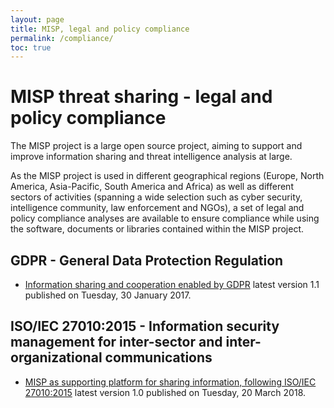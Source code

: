 ```yaml
---
layout: page
title: MISP, legal and policy compliance
permalink: /compliance/
toc: true
---
```


# MISP threat sharing - legal and policy compliance

The MISP project is a large open source project, aiming to support and improve information sharing and threat intelligence analysis at large.

As the MISP project is used in different geographical regions (Europe, North America, Asia-Pacific, South America and Africa) as well as different sectors of activities (spanning a wide selection such as cyber security, intelligence community, law enforcement and NGOs), a set of legal and policy compliance analyses are available to ensure compliance while using the software, documents or libraries contained within the MISP project.

## GDPR - General Data Protection Regulation

- [Information sharing and cooperation enabled by GDPR](/compliance/gdpr/information_sharing_and_cooperation_gdpr.html) latest version 1.1 published on Tuesday, 30 January 2017.

## ISO/IEC 27010:2015 - Information security management for inter-sector and inter-organizational communications

- [MISP as supporting platform for sharing information, following ISO/IEC 27010:2015](compliance/ISO-IEC-27010/) latest version 1.0 published on Tuesday, 20 March 2018.


